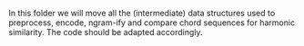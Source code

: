 In this folder we will move all the (intermediate) data structures used to preprocess, encode, ngram-ify and compare chord sequences for harmonic similarity. The code should be adapted accordingly.